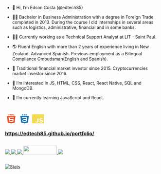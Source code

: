 - 👋 Hi, I’m Edson Costa (@edtech85)

- 👨‍🎓 Bachelor in Business Administration with a degree in Foreign Trade completed in 2013. During the course I did internships in several areas such as logistics, administrative, financial and in some banks.

- 👨‍💻 Currently working as a Technical Support Analyst at LIT - Saint Paul.

- 🌎 Fluent English with more than 2 years of experience living in New Zealand. Advanced Spanish. Previous employment as a Bilingual Compliance Ombudsman(English and Spanish).

- 💱 Traditional financial market investor since 2015. Cryptocurrencies market investor since 2016.

- 👀 I’m interested in JS, HTML, CSS, React, React Native, SQL and MongoDB.
- 🌱 I’m currently learning JavaScript and React.

##

<div style="display: inline_block"><br>
  <img align="center" height="30" width="40" src="https://raw.githubusercontent.com/devicons/devicon/master/icons/html5/html5-plain-wordmark.svg" alt="HTML5" srcset="" />
  <img align="center" height="30" width="40" src="https://raw.githubusercontent.com/devicons/devicon/master/icons/css3/css3-plain-wordmark.svg" alt="CSS3" srcset="" />
  <img align="center" height="30" width="40" src="https://raw.githubusercontent.com/devicons/devicon/master/icons/javascript/javascript-plain.svg" alt="JavaScript" srcset="" />
</div>

### https://edtech85.github.io/portfolio/

##

<div>
 <a href="https://api.whatsapp.com/send?phone=5551992002595" target="_blank"><img src="https://img.shields.io/badge/WhatsApp-25D366?style=for-the-badge&logo=whatsapp&logoColor=white" target="_blank">
<a href="https://github.com/edtech85" target="_blank"><img src="https://img.shields.io/badge/GitHub-100000?style=for-the-badge&logo=github&logoColor=white" target="_blank">
<a href="https://www.linkedin.com/in/criptoinvestidor85/" target="_blank"><img src="https://img.shields.io/badge/LinkedIn-0077B5?style=for-the-badge&logo=linkedin&logoColor=white" target="_blank">
<a href="https://www.behance.net/ed_tech" target="_blank"><img src="https://aleen42.github.io/badges/src/behance.svg" target="_blank" width="110.24" height="27.98">
<a href="https://www.instagram.com/criptoinvestidor85" target="_blank"><img src="https://img.shields.io/badge/Instagram-E4405F?style=for-the-badge&logo=instagram&logoColor=white" target="_blank"> 
</div>
  
##
  
<div>
<img src="https://github-readme-stats.vercel.app/api/top-langs/?username=edtech85&layout=compact&langs_count=16&theme=dracula" alt="Stats" height="180em" />
</div>
  
##




